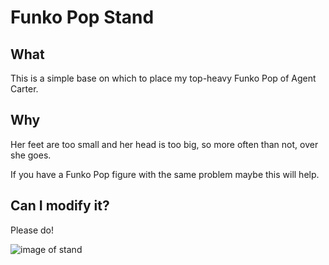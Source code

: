 # Funko Pop Stand

## What
This is a simple base on which to place my top-heavy Funko Pop of Agent Carter. 

## Why
Her feet are too small and her head is too big, so more often than not, over she goes.

If you have a Funko Pop figure with the same problem maybe this will help.

## Can I modify it?
Please do! 

![image of stand](https://www.github.com/niccit/funko-stand/popstand.png)